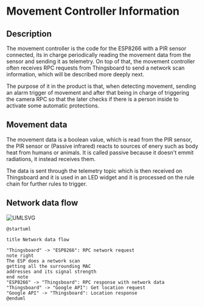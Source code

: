 # Movement Controller Information

## Description

The movement controller is the code for the ESP8266 with a PIR sensor connected, its in charge periodically reading the movement data from the sensor and sending it as telemetry.
On top of that, the movement controller often receives RPC requests from Thingsboard to send a network scan information, which will be described more deeply next.

The purpose of it in the product is that, when detecting movement, sending an alarm trigger of movement and after that being in charge of triggering the camera RPC so that the later checks if there is a person inside to activate some automatic protections.

## Movement data

The movement data is a boolean value, which is read from the PIR sensor, the PIR sensor or (Passive infrared) reacts to sources of enery such as body heat from humans or animals. It is called passive because it doesn't emmit radiations, it instead receives them.

The data is sent through the telemetry topic which is then received on Thingsboard and it is used in an LED widget and it is processed on the rule chain for further rules to trigger.

## Network data flow

![UMLSVG](https://www.planttext.com/api/plantuml/svg/RP2nJWD134HxVuLrVHgA2AM84aKeGYBe1Fa1apMxApPsMFjqlyyUGKUAjDQCvyripAdwS2u0dhqmlhAFMhyma1D-5Xq1kcFA4kr3gOOE5slidjxxnuVbiblXMxz3-RDK_XxO74ITiUQO78w9iOanA1lIhBGJ2KHsRt-HIa5lEXjgrK72T3jiTmWKGcMpoIa1injQZa85pIjBz0JSxbCQp4I_UBUyLyJsvw9YZ6FsD6DC7U-qswl6jiIsVsxkFJiMFP5dbRdXhUHEuik__XeBcqRQHlu1)

```plantuml
@startuml

title Network data flow

"Thingsboard" -> "ESP8266": RPC network request
note right
The ESP does a network scan
getting all the surrounding MAC 
addresses and its signal strength
end note
"ESP8266" -> "Thingsboard": RPC response with network data
"Thingsboard" -> "Google API": Get location request
"Google API" -> "Thingsboard": Location response
@enduml
```


